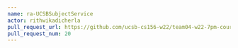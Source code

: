 ```yaml
---
name: ra-UCSBSubjectService
actor: rithwikadicherla
pull_request_url: https://github.com/ucsb-cs156-w22/team04-w22-7pm-courses/pull/20
pull_request_num: 20
---
```

